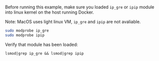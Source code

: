 Before running this example, make sure you loaded `ip_gre` or `ipip` module into
linux kernel on the host running Docker.

Note: MacOS uses light linux VM, `ip_gre` and `ipip` are not avaliable.

```bash
sudo modprobe ip_gre
sudo modprobe ipip
```
Verify that module has been loaded:
```
lsmod|grep ip_gre && lsmod|grep ipip
```

